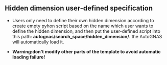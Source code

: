 ## Hidden dimension user-defined specification

- Users only need to define their own hidden dimension according to create empty pyhon script based on the name which user wants to define the hidden dimension, and then put the user-defined script into this path: **autognas/search_space/hidden_dimension/**. the AutoGNAS will automatically load it. 

- **Warning:don't modify other parts of the template to avoid automatic loading failure!**

